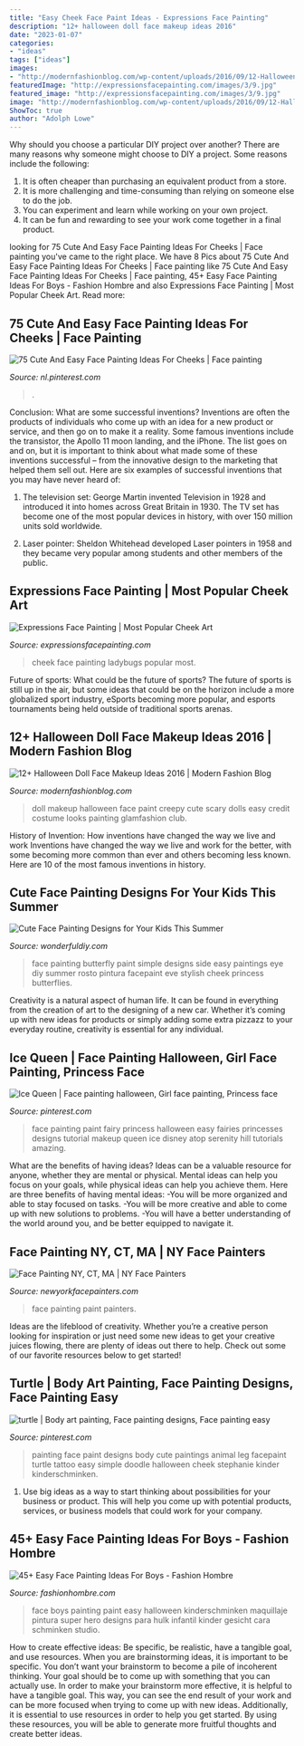 ```yaml
---
title: "Easy Cheek Face Paint Ideas - Expressions Face Painting"
description: "12+ halloween doll face makeup ideas 2016"
date: "2023-01-07"
categories:
- "ideas"
tags: ["ideas"]
images:
- "http://modernfashionblog.com/wp-content/uploads/2016/09/12-Halloween-Doll-Face-Makeup-Ideas-2016-3.jpg"
featuredImage: "http://expressionsfacepainting.com/images/3/9.jpg"
featured_image: "http://expressionsfacepainting.com/images/3/9.jpg"
image: "http://modernfashionblog.com/wp-content/uploads/2016/09/12-Halloween-Doll-Face-Makeup-Ideas-2016-3.jpg"
ShowToc: true
author: "Adolph Lowe"
---
```



Why should you choose a particular DIY project over another?
There are many reasons why someone might choose to DIY a project. Some reasons include the following: 
1) It is often cheaper than purchasing an equivalent product from a store.
2) It is more challenging and time-consuming than relying on someone else to do the job.
3) You can experiment and learn while working on your own project.
4) It can be fun and rewarding to see your work come together in a final product.

	

		
looking for 75 Cute And Easy Face Painting Ideas For Cheeks | Face painting you've came to the right place. We have 8 Pics about 75 Cute And Easy Face Painting Ideas For Cheeks | Face painting like 75 Cute And Easy Face Painting Ideas For Cheeks | Face painting, 45+ Easy Face Painting Ideas For Boys - Fashion Hombre and also Expressions Face Painting | Most Popular Cheek Art. Read more:
		
    
## 75 Cute And Easy Face Painting Ideas For Cheeks | Face Painting

<img loading=lazy src="https://i.pinimg.com/736x/ee/71/db/ee71db38e72f7984166726f4870dd1ca.jpg" onerror="this.onerror=null;this.src='https://tse1.mm.bing.net/th?id=OIP.9lQkyRdvJkX8dEc0jiM_sgHaLH&amp;pid=15.1';" alt="75 Cute And Easy Face Painting Ideas For Cheeks | Face painting">

_Source: nl.pinterest.com_

>. 

	

Conclusion: What are some successful inventions?
Inventions are often the products of individuals who come up with an idea for a new product or service, and then go on to make it a reality. Some famous inventions include the transistor, the Apollo 11 moon landing, and the iPhone. The list goes on and on, but it is important to think about what made some of these inventions successful – from the innovative design to the marketing that helped them sell out. Here are six examples of successful inventions that you may have never heard of:
1. The television set: George Martin invented Television in 1928 and introduced it into homes across Great Britain in 1930. The TV set has become one of the most popular devices in history, with over 150 million units sold worldwide.

2. Laser pointer: Sheldon Whitehead developed Laser pointers in 1958 and they became very popular among students and other members of the public.

    
## Expressions Face Painting | Most Popular Cheek Art

<img loading=lazy src="http://expressionsfacepainting.com/images/3/9.jpg" onerror="this.onerror=null;this.src='https://tse4.mm.bing.net/th?id=OIP.wWWkSlJ0j7959gTBRBAfjAHaJ3&amp;pid=15.1';" alt="Expressions Face Painting | Most Popular Cheek Art">

_Source: expressionsfacepainting.com_

>cheek face painting ladybugs popular most. 

	

Future of sports: What could be the future of sports?
The future of sports is still up in the air, but some ideas that could be on the horizon include a more globalized sport industry, eSports becoming more popular, and esports tournaments being held outside of traditional sports arenas.

    
## 12+ Halloween Doll Face Makeup Ideas 2016 | Modern Fashion Blog

<img loading=lazy src="http://modernfashionblog.com/wp-content/uploads/2016/09/12-Halloween-Doll-Face-Makeup-Ideas-2016-3.jpg" onerror="this.onerror=null;this.src='https://tse4.mm.bing.net/th?id=OIP.6e6N55uySw5FBjmVD4W-8QHaNI&amp;pid=15.1';" alt="12+ Halloween Doll Face Makeup Ideas 2016 | Modern Fashion Blog">

_Source: modernfashionblog.com_

>doll makeup halloween face paint creepy cute scary dolls easy credit costume looks painting glamfashion club. 

	

History of Invention: How inventions have changed the way we live and work
Inventions have changed the way we live and work for the better, with some becoming more common than ever and others becoming less known. Here are 10 of the most famous inventions in history.

    
## Cute Face Painting Designs For Your Kids This Summer

<img loading=lazy src="https://cdn.wonderfuldiy.com/wp-content/uploads/2016/06/Simple-side-butterfly.jpg" onerror="this.onerror=null;this.src='https://tse4.mm.bing.net/th?id=OIP.U5JTvHKeloW78nkno5IirgHaLI&amp;pid=15.1';" alt="Cute Face Painting Designs for Your Kids This Summer">

_Source: wonderfuldiy.com_

>face painting butterfly paint simple designs side easy paintings eye diy summer rosto pintura facepaint eve stylish cheek princess butterflies. 

	

Creativity is a natural aspect of human life. It can be found in everything from the creation of art to the designing of a new car. Whether it’s coming up with new ideas for products or simply adding some extra pizzazz to your everyday routine, creativity is essential for any individual.

    
## Ice Queen | Face Painting Halloween, Girl Face Painting, Princess Face

<img loading=lazy src="http://media-cache-ec0.pinimg.com/736x/70/e0/0c/70e00c0b46ff00e23358ef9dd9acd65e.jpg" onerror="this.onerror=null;this.src='https://tse4.mm.bing.net/th?id=OIP.lJr6DSII7UJUZ4HVlhHOygHaKR&amp;pid=15.1';" alt="Ice Queen | Face painting halloween, Girl face painting, Princess face">

_Source: pinterest.com_

>face painting paint fairy princess halloween easy fairies princesses designs tutorial makeup queen ice disney atop serenity hill tutorials amazing. 

	

What are the benefits of having ideas?
Ideas can be a valuable resource for anyone, whether they are mental or physical. Mental ideas can help you focus on your goals, while physical ideas can help you achieve them. Here are three benefits of having mental ideas: 
-You will be more organized and able to stay focused on tasks. 
-You will be more creative and able to come up with new solutions to problems. 
-You will have a better understanding of the world around you, and be better equipped to navigate it.

    
## Face Painting NY, CT, MA | NY Face Painters

<img loading=lazy src="http://www.newyorkfacepainters.com/wp-content/uploads/2017/02/Partial_Kitty_face_painting_face_paint_by_vicki_painting_frederick_maryland_virginia_washington_dc_pixie_dust_creation.59201520_large.jpg" onerror="this.onerror=null;this.src='https://tse1.mm.bing.net/th?id=OIP.teRBKmEIUWuCpmCAGl3jgwHaKq&amp;pid=15.1';" alt="Face Painting NY, CT, MA | NY Face Painters">

_Source: newyorkfacepainters.com_

>face painting paint painters. 

	

Ideas are the lifeblood of creativity. Whether you’re a creative person looking for inspiration or just need some new ideas to get your creative juices flowing, there are plenty of ideas out there to help. Check out some of our favorite resources below to get started!

    
## Turtle | Body Art Painting, Face Painting Designs, Face Painting Easy

<img loading=lazy src="https://i.pinimg.com/736x/ef/5e/1d/ef5e1db6085b4a8de7816591150d5259.jpg" onerror="this.onerror=null;this.src='https://tse1.mm.bing.net/th?id=OIP.0j3FDbgXH4FgAFv1WZkb1wHaJ4&amp;pid=15.1';" alt="turtle | Body art painting, Face painting designs, Face painting easy">

_Source: pinterest.com_

>painting face paint designs body cute paintings animal leg facepaint turtle tattoo easy simple doodle halloween cheek stephanie kinder kinderschminken. 

	

1. Use big ideas as a way to start thinking about possibilities for your business or product. This will help you come up with potential products, services, or business models that could work for your company. 

    
## 45+ Easy Face Painting Ideas For Boys - Fashion Hombre

<img loading=lazy src="https://www.fashionhombre.com/wp-content/uploads/2019/10/Easy-Face-Painting-Ideas-For-Boys-6-1.jpg" onerror="this.onerror=null;this.src='https://tse1.mm.bing.net/th?id=OIP._UhrgT_sR4AFY5gYE9775wHaKq&amp;pid=15.1';" alt="45+ Easy Face Painting Ideas For Boys - Fashion Hombre">

_Source: fashionhombre.com_

>face boys painting paint easy halloween kinderschminken maquillaje pintura super hero designs para hulk infantil kinder gesicht cara schminken studio. 

	

How to create effective ideas: Be specific, be realistic, have a tangible goal, and use resources.
When you are brainstorming ideas, it is important to be specific. You don’t want your brainstorm to become a pile of incoherent thinking. Your goal should be to come up with something that you can actually use. In order to make your brainstorm more effective, it is helpful to have a tangible goal. This way, you can see the end result of your work and can be more focused when trying to come up with new ideas. Additionally, it is essential to use resources in order to help you get started. By using these resources, you will be able to generate more fruitful thoughts and create better ideas.

